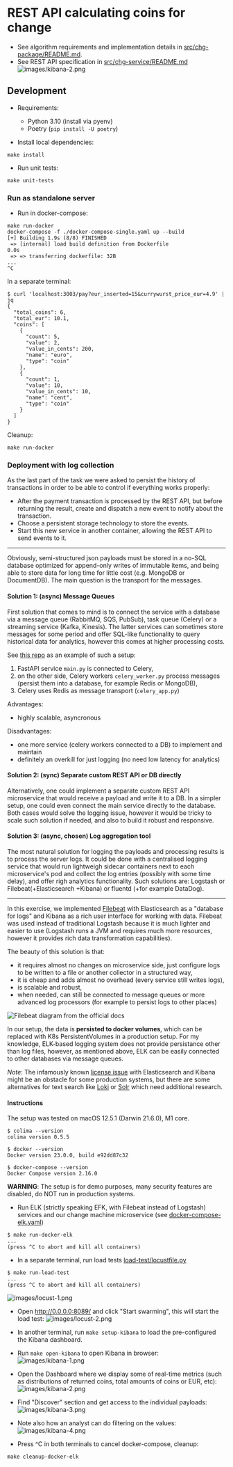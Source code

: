 # REST API calculating coins for change
- See algorithm requirements and implementation details in [src/chg-package/README.md](src/chg-package/README.md).
- See REST API specification in [src/chg-service/README.md](src/chg-service/README.md) 
![images/kibana-2.png](images/kibana-2.png)

## Development
- Requirements:
    - Python 3.10 (install via pyenv)
    - Poetry (`pip install -U poetry`)

- Install local dependencies:
```
make install
```

- Run unit tests:
```
make unit-tests
```

### Run as standalone server
- Run in docker-compose:
```
make run-docker
docker-compose -f ./docker-compose-single.yaml up --build
[+] Building 1.9s (8/8) FINISHED
 => [internal] load build definition from Dockerfile                                                                                                                                                                                                                       0.0s
 => => transferring dockerfile: 32B
...
^C
```

In a separate terminal:
```
$ curl 'localhost:3003/pay?eur_inserted=15&currywurst_price_eur=4.9' | jq
{
  "total_coins": 6,
  "total_eur": 10.1,
  "coins": [
    {
      "count": 5,
      "value": 2,
      "value_in_cents": 200,
      "name": "euro",
      "type": "coin"
    },
    {
      "count": 1,
      "value": 10,
      "value_in_cents": 10,
      "name": "cent",
      "type": "coin"
    }
  ]
}
```

Cleanup:
```
make run-docker
```

### Deployment with log collection
As the last part of the task we were asked to persist the history of transactions in order to be able to control if everything works properly:
- After the payment transaction is processed by the REST API, but before returning the result, create and dispatch a new event to notify about the
transaction.
- Choose a persistent storage technology to store the events.
- Start this new service in another container, allowing the REST API to send events to it.


---
Obviously, semi-structured json payloads must be stored in a no-SQL database optimized for append-only writes of immutable items, and being able to store data for long time for little cost (e.g. MongoDB or DocumentDB).
The main question is the transport for the messages.


#### Solution 1: (async) Message Queues
First solution that comes to mind is to connect the service with a database via a message queue (RabbitMQ, SQS, PubSub), task queue (Celery) or a streaming service (Kafka, Kinesis).
The latter services can sometimes store messages for some period and offer SQL-like functionality to query historical data for analytics, however this comes at higher processing costs.

See [this repo](https://github.com/Fidget-Spinner/fastapi-celery-redis/) as an example of such a setup:
1. FastAPI service `main.py` is connected to Celery,
2. on the other side, Celery workers `celery_worker.py` process messages (persist them into a database, for example Redis or MongoDB),
3. Celery uses Redis as message transport (`celery_app.py`)

Advantages:
- highly scalable, asyncronous

Disadvantages:
- one more service (celery workers connected to a DB) to implement and maintain
- definitely an overkill for just logging (no need low latency for analytics)


#### Solution 2: (sync) Separate custom REST API or DB directly
Alternatively, one could implement a separate custom REST API microservice that would receive a payload and write it to a DB.
In a simpler setup, one could even connect the main service directly to the database. Both cases would solve the logging issue, however it would be tricky to scale such solution if needed, and also to build it robust and responsive.


#### Solution 3: (async, chosen) Log aggregation tool
The most natural solution for logging the payloads and processing results is to process the server logs.
It could be done with a centralised logging service that would run lightweigh sidecar containers next to each microservice's pod and collect the log entries (possibly with some time delay), and offer righ analytics functionality. Such solutions are: Logstash or Filebeat(+Elasticsearch +Kibana) or fluentd (+for example DataDog).

---

In this exercise, we implemented [Filebeat](https://www.elastic.co/beats/filebeat) with Elasticsearch as a "database for logs" and Kibana as a rich user interface for working with data. Filebeat was used instead of traditional Logstash because it is much lighter and easier to use (Logstash runs a JVM and requires much more resources, however it provides rich data transformation capabilities).

The beauty of this solution is that:
- it requires almost no changes on microservice side, just configure logs to be written to a file or another collector in a structured way,
- it is cheap and adds almost no overhead (every service still writes logs),
- is scalable and robust,
- when needed, can still be connected to message queues or more advanced log processors (for example to persist logs to other places)

![Filebeat diagram from the [official docs](https://www.elastic.co/guide/en/beats/filebeat/current/filebeat-overview.html)](./images/filebeat.png)

In our setup, the data is **persisted to docker volumes**, which can be replaced with K8s PersistentVolumes in a production setup.
For my knowledge, ELK-based logging system does not provide persistance other than log files, however, as mentioned above, ELK can be easily connected to other databases via message queues.

*Note*: The infamously known [license issue](https://www.elastic.co/pricing/faq/licensing) with Elasticsearch and Kibana might be an obstacle for some production systems, but there are some alternatives for text search like [Loki](https://alexandre-vazquez.com/loki-vs-elk/) or [Solr](https://logz.io/blog/solr-vs-elasticsearch/) which need additional research.


#### Instructions
The setup was tested on macOS 12.5.1 (Darwin 21.6.0), M1 core.
```
$ colima --version
colima version 0.5.5

$ docker --version
Docker version 23.0.0, build e92dd87c32

$ docker-compose --version
Docker Compose version 2.16.0
```

**WARNING**: The setup is for demo purposes, many security features are disabled, do NOT run in production systems.


- Run ELK (strictly speaking EFK, with Filebeat instead of Logstash) services and our change machine microservice (see [docker-compose-elk.yaml](docker-compose-elk.yaml))
```
$ make run-docker-elk
...
(press ^C to abort and kill all containers)
```

- In a separate terminal, run load tests [load-test/locustfile.py](load-test/locustfile.py)
```
$ make run-load-test
...
(press ^C to abort and kill all containers)
```
![images/locust-1.png](images/locust-1.png)

- Open http://0.0.0.0:8089/ and click "Start swarming", this will start the load test:
![images/locust-2.png](images/locust-2.png)

- In another terminal, run `make setup-kibana` to load the pre-configured the Kibana dashboard.

- Run `make open-kibana` to open Kibana in browser:
![images/kibana-1.png](images/kibana-1.png)

- Open the Dashboard where we display some of real-time metrics (such as distributions of returned coins, total amounts of coins or EUR, etc):
![images/kibana-2.png](images/kibana-2.png)

- Find "Discover" section and get access to the individual payloads:
![images/kibana-3.png](images/kibana-3.png)

- Note also how an analyst can do filtering on the values:
![images/kibana-4.png](images/kibana-4.png)


- Press ^C in both terminals to cancel docker-compose, cleanup:
```
make cleanup-docker-elk
```
